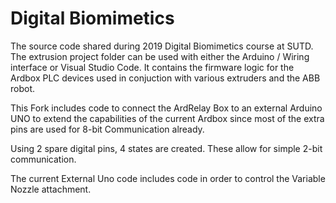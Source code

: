 # Digital Biomimetics
The source code shared during 2019 Digital Biomimetics course at SUTD. The extrusion project folder can be used with either the Arduino / Wiring interface or Visual Studio Code. It contains the firmware logic for the Ardbox PLC devices used in conjuction with various extruders and the ABB robot.

This Fork includes code to connect the ArdRelay Box to an external Arduino UNO to extend the capabilities of the current Ardbox since most of the extra pins are used for 8-bit Communication already.

Using 2 spare digital pins, 4 states are created.
These allow for simple 2-bit communication.

The current External Uno code includes code in order to control the Variable Nozzle attachment. 
